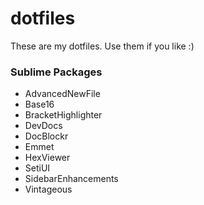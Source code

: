 # dotfiles

These are my dotfiles. Use them if you like :)

### Sublime Packages
- AdvancedNewFile
- Base16
- BracketHighlighter
- DevDocs
- DocBlockr
- Emmet
- HexViewer
- SetiUI
- SidebarEnhancements
- Vintageous
